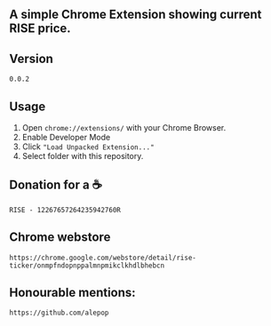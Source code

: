 ## A simple Chrome Extension showing current RISE price.
## Version
~~~
0.0.2
~~~
## Usage
1. Open `chrome://extensions/` with your Chrome Browser.
2. Enable Developer Mode
3. Click `"Load Unpacked Extension..."`
4. Select folder with this repository.

## Donation for a ☕
~~~
RISE - 12267657264235942760R
~~~

## Chrome webstore
~~~
https://chrome.google.com/webstore/detail/rise-ticker/onmpfndopnppalmnpmikclkhdlbhebcn
~~~

## Honourable mentions: 
~~~
https://github.com/alepop
~~~